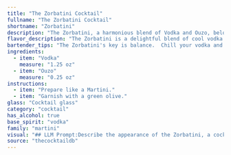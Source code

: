 ```yaml
---
title: "The Zorbatini Cocktail"
fullname: "The Zorbatini Cocktail"
shortname: "Zorbatini"
description: "The Zorbatini, a harmonious blend of Vodka and Ouzo, belongs to the Martini family, a lineage of sophisticated cocktails known for their dry and aromatic profiles. This drink, likely born in the Greek islands, pays homage to the iconic Zorba the Greek film, capturing the spirit of Greece in a glass. "
flavor_description: "The Zorbatini is a delightful blend of cool vodka and bold ouzo. Expect a refreshing, slightly sweet start with a subtle anise and licorice kick. The finish lingers with a warm, earthy spice, leaving you craving another sip. "
bartender_tips: "The Zorbatini's key is balance.  Chill your vodka and ouzo separately for the best taste.  Use a good quality ouzo for its anise flavor, but start with a 1:1 ratio and adjust to your taste.  Shake with ice to chill, but strain into a chilled martini glass to avoid dilution.  Garnish with a lemon twist or a cocktail olive for a Greek twist. "
ingredients:
  - item: "Vodka"
    measure: "1.25 oz"
  - item: "Ouzo"
    measure: "0.25 oz"
instructions:
  - item: "Prepare like a Martini."
  - item: "Garnish with a green olive."
glass: "Cocktail glass"
category: "cocktail"
has_alcohol: true
base_spirit: "vodka"
family: "martini"
visual: "## LLM Prompt:Describe the appearance of the Zorbatini, a cocktail made with Vodka and Ouzo. Consider:* **Color:** Is it clear, cloudy, or a specific color? What shade of that color?* **Clarity:** Is it crystal clear, slightly hazy, or completely opaque?* **Texture:** Is it smooth, oily, or have any visible elements?* **Garnish:** What garnish is traditionally used? How does it enhance the visual appeal? * **Glass:** What type of glass is it served in? How does the shape and material affect the overall look? Remember to paint a picture with your words, emphasizing the visual appeal of this unique cocktail.  "
source: "thecocktaildb"
---
```



